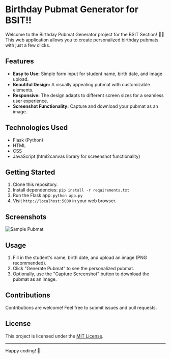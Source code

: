 # Birthday Pubmat Generator for BSIT!!

Welcome to the Birthday Pubmat Generator project for the BSIT Section! 🎉✨ This web application allows you to create personalized birthday pubmats with just a few clicks.

## Features

- **Easy to Use:** Simple form input for student name, birth date, and image upload.
- **Beautiful Design:** A visually appealing pubmat with customizable elements.
- **Responsive:** The design adapts to different screen sizes for a seamless user experience.
- **Screenshot Functionality:** Capture and download your pubmat as an image.

## Technologies Used

- Flask (Python)
- HTML
- CSS
- JavaScript (html2canvas library for screenshot functionality)

## Getting Started

1. Clone this repository.
2. Install dependencies: `pip install -r requirements.txt`
3. Run the Flask app: `python app.py`
4. Visit `http://localhost:5000` in your web browser.

## Screenshots

![Sample Pubmat](screenshots/sample_pubmat.png)

## Usage

1. Fill in the student's name, birth date, and upload an image (PNG recommended).
2. Click "Generate Pubmat" to see the personalized pubmat.
3. Optionally, use the "Capture Screenshot" button to download the pubmat as an image.

## Contributions

Contributions are welcome! Feel free to submit issues and pull requests.

## License

This project is licensed under the [MIT License](LICENSE).

---

Happy coding! 🚀
